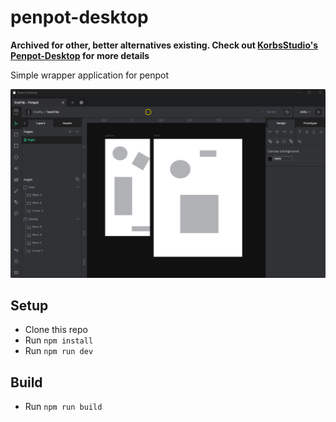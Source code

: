 # penpot-desktop

**Archived for other, better alternatives existing. Check out [KorbsStudio's Penpot-Desktop](https://sudovanilla.com/code/Korbs/Penpot-Desktop) for more details**

Simple wrapper application for penpot

![](docs/application-screenshot.png)

## Setup
- Clone this repo
- Run `npm install`
- Run `npm run dev`

## Build
- Run `npm run build`
